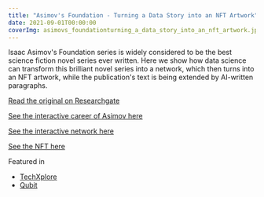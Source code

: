 ```yaml
---
title: "Asimov's Foundation - Turning a Data Story into an NFT Artwork"
date: 2021-09-01T00:00:00
coverImg: asimovs_foundationturning_a_data_story_into_an_nft_artwork.jpg
---
```


Isaac Asimov's Foundation series is widely considered to be the best science fiction novel series ever written. Here we show how data science can transform this brilliant novel series into a network, which then turns into an NFT artwork, while the publication's text is being extended by AI-written paragraphs.

<!--more-->


[Read the original on Researchgate](https://www.researchgate.net/publication/354983143_Asimov's_Foundation_-_turning_a_data_story_into_an_NFT_artwork)

[See the interactive career of Asimov here](http://janosov.hu/1_stemplot.html)

[See the interactive network here](http://janosov.hu/Fig4/index.html)

[See the NFT here](https://foundation.app/@milanjanosov/foundation/92747)

Featured in

- [TechXplore](https://techxplore.com/news/2021-10-analysis-asimov-foundation-art.html)
- [Qubit](https://qubit.hu/2021/12/16/halozattudomanyi-eszkozokkel-keszitett-digitalis-mualkotast-asimov-alapitvany-sorozatabol-egy-magyar-kutato-muvesz-paros)
